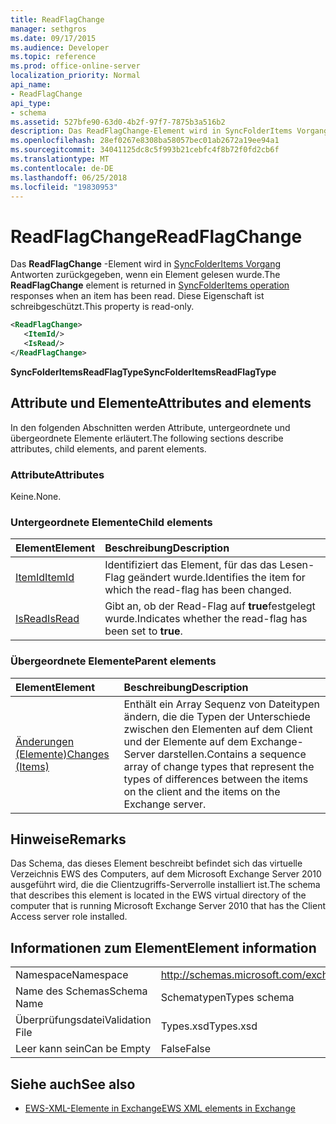 ```yaml
---
title: ReadFlagChange
manager: sethgros
ms.date: 09/17/2015
ms.audience: Developer
ms.topic: reference
ms.prod: office-online-server
localization_priority: Normal
api_name:
- ReadFlagChange
api_type:
- schema
ms.assetid: 527bfe90-63d0-4b2f-97f7-7875b3a516b2
description: Das ReadFlagChange-Element wird in SyncFolderItems Vorgangsantworten zurückgegeben, wenn ein Element gelesen wurde. Diese Eigenschaft ist schreibgeschützt.
ms.openlocfilehash: 28ef0267e8308ba58057bec01ab2672a19ee94a1
ms.sourcegitcommit: 34041125dc8c5f993b21cebfc4f8b72f0fd2cb6f
ms.translationtype: MT
ms.contentlocale: de-DE
ms.lasthandoff: 06/25/2018
ms.locfileid: "19830953"
---
```

# <a name="readflagchange"></a><span data-ttu-id="49ca9-104">ReadFlagChange</span><span class="sxs-lookup"><span data-stu-id="49ca9-104">ReadFlagChange</span></span>

<span data-ttu-id="49ca9-105">Das **ReadFlagChange** -Element wird in [SyncFolderItems Vorgang](syncfolderitems-operation.md) Antworten zurückgegeben, wenn ein Element gelesen wurde.</span><span class="sxs-lookup"><span data-stu-id="49ca9-105">The **ReadFlagChange** element is returned in [SyncFolderItems operation](syncfolderitems-operation.md) responses when an item has been read.</span></span> <span data-ttu-id="49ca9-106">Diese Eigenschaft ist schreibgeschützt.</span><span class="sxs-lookup"><span data-stu-id="49ca9-106">This property is read-only.</span></span> 
  
```xml
<ReadFlagChange>
   <ItemId/>
   <IsRead/>
</ReadFlagChange>
```

 <span data-ttu-id="49ca9-107">**SyncFolderItemsReadFlagType**</span><span class="sxs-lookup"><span data-stu-id="49ca9-107">**SyncFolderItemsReadFlagType**</span></span>
## <a name="attributes-and-elements"></a><span data-ttu-id="49ca9-108">Attribute und Elemente</span><span class="sxs-lookup"><span data-stu-id="49ca9-108">Attributes and elements</span></span>

<span data-ttu-id="49ca9-109">In den folgenden Abschnitten werden Attribute, untergeordnete und übergeordnete Elemente erläutert.</span><span class="sxs-lookup"><span data-stu-id="49ca9-109">The following sections describe attributes, child elements, and parent elements.</span></span>
  
### <a name="attributes"></a><span data-ttu-id="49ca9-110">Attribute</span><span class="sxs-lookup"><span data-stu-id="49ca9-110">Attributes</span></span>

<span data-ttu-id="49ca9-111">Keine.</span><span class="sxs-lookup"><span data-stu-id="49ca9-111">None.</span></span>
  
### <a name="child-elements"></a><span data-ttu-id="49ca9-112">Untergeordnete Elemente</span><span class="sxs-lookup"><span data-stu-id="49ca9-112">Child elements</span></span>

|<span data-ttu-id="49ca9-113">**Element**</span><span class="sxs-lookup"><span data-stu-id="49ca9-113">**Element**</span></span>|<span data-ttu-id="49ca9-114">**Beschreibung**</span><span class="sxs-lookup"><span data-stu-id="49ca9-114">**Description**</span></span>|
|:-----|:-----|
|[<span data-ttu-id="49ca9-115">ItemId</span><span class="sxs-lookup"><span data-stu-id="49ca9-115">ItemId</span></span>](itemid.md) <br/> |<span data-ttu-id="49ca9-116">Identifiziert das Element, für das das Lesen-Flag geändert wurde.</span><span class="sxs-lookup"><span data-stu-id="49ca9-116">Identifies the item for which the read-flag has been changed.</span></span>  <br/> |
|[<span data-ttu-id="49ca9-117">IsRead</span><span class="sxs-lookup"><span data-stu-id="49ca9-117">IsRead</span></span>](isread.md) <br/> |<span data-ttu-id="49ca9-118">Gibt an, ob der Read-Flag auf **true**festgelegt wurde.</span><span class="sxs-lookup"><span data-stu-id="49ca9-118">Indicates whether the read-flag has been set to **true**.</span></span>  <br/> |
   
### <a name="parent-elements"></a><span data-ttu-id="49ca9-119">Übergeordnete Elemente</span><span class="sxs-lookup"><span data-stu-id="49ca9-119">Parent elements</span></span>

|<span data-ttu-id="49ca9-120">**Element**</span><span class="sxs-lookup"><span data-stu-id="49ca9-120">**Element**</span></span>|<span data-ttu-id="49ca9-121">**Beschreibung**</span><span class="sxs-lookup"><span data-stu-id="49ca9-121">**Description**</span></span>|
|:-----|:-----|
|[<span data-ttu-id="49ca9-122">Änderungen (Elemente)</span><span class="sxs-lookup"><span data-stu-id="49ca9-122">Changes (Items)</span></span>](changes-items.md) <br/> |<span data-ttu-id="49ca9-123">Enthält ein Array Sequenz von Dateitypen ändern, die die Typen der Unterschiede zwischen den Elementen auf dem Client und der Elemente auf dem Exchange-Server darstellen.</span><span class="sxs-lookup"><span data-stu-id="49ca9-123">Contains a sequence array of change types that represent the types of differences between the items on the client and the items on the Exchange server.</span></span>  <br/> |
   
## <a name="remarks"></a><span data-ttu-id="49ca9-124">Hinweise</span><span class="sxs-lookup"><span data-stu-id="49ca9-124">Remarks</span></span>

<span data-ttu-id="49ca9-125">Das Schema, das dieses Element beschreibt befindet sich das virtuelle Verzeichnis EWS des Computers, auf dem Microsoft Exchange Server 2010 ausgeführt wird, die die Clientzugriffs-Serverrolle installiert ist.</span><span class="sxs-lookup"><span data-stu-id="49ca9-125">The schema that describes this element is located in the EWS virtual directory of the computer that is running Microsoft Exchange Server 2010 that has the Client Access server role installed.</span></span>
  
## <a name="element-information"></a><span data-ttu-id="49ca9-126">Informationen zum Element</span><span class="sxs-lookup"><span data-stu-id="49ca9-126">Element information</span></span>

|||
|:-----|:-----|
|<span data-ttu-id="49ca9-127">Namespace</span><span class="sxs-lookup"><span data-stu-id="49ca9-127">Namespace</span></span>  <br/> |http://schemas.microsoft.com/exchange/services/2006/types  <br/> |
|<span data-ttu-id="49ca9-128">Name des Schemas</span><span class="sxs-lookup"><span data-stu-id="49ca9-128">Schema Name</span></span>  <br/> |<span data-ttu-id="49ca9-129">Schematypen</span><span class="sxs-lookup"><span data-stu-id="49ca9-129">Types schema</span></span>  <br/> |
|<span data-ttu-id="49ca9-130">Überprüfungsdatei</span><span class="sxs-lookup"><span data-stu-id="49ca9-130">Validation File</span></span>  <br/> |<span data-ttu-id="49ca9-131">Types.xsd</span><span class="sxs-lookup"><span data-stu-id="49ca9-131">Types.xsd</span></span>  <br/> |
|<span data-ttu-id="49ca9-132">Leer kann sein</span><span class="sxs-lookup"><span data-stu-id="49ca9-132">Can be Empty</span></span>  <br/> |<span data-ttu-id="49ca9-133">False</span><span class="sxs-lookup"><span data-stu-id="49ca9-133">False</span></span>  <br/> |
   
## <a name="see-also"></a><span data-ttu-id="49ca9-134">Siehe auch</span><span class="sxs-lookup"><span data-stu-id="49ca9-134">See also</span></span>



- [<span data-ttu-id="49ca9-135">EWS-XML-Elemente in Exchange</span><span class="sxs-lookup"><span data-stu-id="49ca9-135">EWS XML elements in Exchange</span></span>](ews-xml-elements-in-exchange.md)

